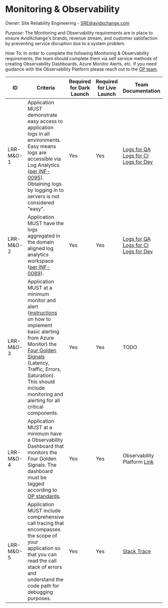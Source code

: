 # Monitoring & Observability[](https://dev.azure.com/avidxchange/technology-references/_wiki/wikis/tech-refs/7993/Launch-Readiness-Review-Checklist?anchor=monitoring-%26-observability)

_Owner:_ Site Reliability Engineering - [SRE@avidxchange.com](mailto:SRE@avidxchange.com)

_Purpose:_ The Monitoring and Observability requirements are in place to ensure AvidXchange's brands, revenue stream, and customer satisfaction by preventing service disruption due to a system problem.

_How To:_ In order to complete the following Monitoring & Observability requirements, the team should complete them via self service methods of creating Observability Dashboards, Azure Monitor Alerts, etc. If you need guidance with the Observability Platform please reach out to the [OP team](https://dev.azure.com/avidxchange/SaaS%20Infrastructure%20Services/_wiki/wikis/Delivery-Infrastructure.wiki/15862/TPE-Products-and-Teams?anchor=%3Cfont-style%3D%27color%3A-lightblue%3B%27-font-size%3D%276%27%3E**%22op-team%22**%3C/font%3E).

| ID        | Criteria                                                                                                                                                                                                                                                                                                                                                                                                                                                                               | Required for Dark Launch | Required for Live Launch | Team Documentation                                                                                                                                                                                                                                                                                                                                                                                                                                                                                                                                                                                                                                                                                                                                                                                                 |
| --------- | -------------------------------------------------------------------------------------------------------------------------------------------------------------------------------------------------------------------------------------------------------------------------------------------------------------------------------------------------------------------------------------------------------------------------------------------------------------------------------------- | ------------------------ | ------------------------ | ------------------------------------------------------------------------------------------------------------------------------------------------------------------------------------------------------------------------------------------------------------------------------------------------------------------------------------------------------------------------------------------------------------------------------------------------------------------------------------------------------------------------------------------------------------------------------------------------------------------------------------------------------------------------------------------------------------------------------------------------------------------------------------------------------------------ |
| LRR-M&O-1 | Application MUST demonstrate easy access to application logs in all environments. Easy means logs are accessible via Log Analytics ([per INF-0095](https://dev.azure.com/avidxchange/Architecture%20Center%20of%20Excellence/_wiki/wikis/Architecture-Center-of-Excellence.wiki/18414/INF-0095)). Obtaining logs by logging in to servers is not considered "easy".                                                                                                                    | Yes                      | Yes                      | [Logs for QA](https://portal.azure.com/#@avidxchange.com/resource/subscriptions/8f9290f9-f4dc-4be5-83e2-3c831b8d66ee/resourceGroups/Ax-Ae1-UicoeNp-Qa-Shared-Resources-Rg/providers/Microsoft.Insights/components/Ax-Ae1-UicoeNp-Qa-Shared-Resources-Insights/logs)<br>[Logs for CI](https://portal.azure.com/#@avidxchange.com/resource/subscriptions/8f9290f9-f4dc-4be5-83e2-3c831b8d66ee/resourceGroups/Ax-Aw1-UicoeNp-Ci-Shared-Resources-Rg/providers/Microsoft.Insights/components/Ax-Aw1-UicoeNp-Ci-Shared-Resources-Insights/logs)<br>[Logs for Dev](https://portal.azure.com/#@avidxchange.com/resource/subscriptions/8f9290f9-f4dc-4be5-83e2-3c831b8d66ee/resourceGroups/Ax-Ae1-UicoeNp-Dv-Shared-Resources-Rg/providers/Microsoft.Insights/components/Ax-Ae1-UicoeNp-Dv-Shared-Resources-Insights/logs) |
| LRR-M&O-2 | Application MUST have the logs aggregated in the domain aligned log analytics workspace ([per INF-0089](https://dev.azure.com/avidxchange/Architecture%20Center%20of%20Excellence/_wiki/wikis/Architecture-Center-of-Excellence.wiki/18733/INF-0089-Standards-v2-Update)).                                                                                                                                                                                                             | Yes                      | Yes                      | [Logs for QA](https://portal.azure.com/#@avidxchange.com/resource/subscriptions/8f9290f9-f4dc-4be5-83e2-3c831b8d66ee/resourceGroups/Ax-Ae1-UicoeNp-Qa-Shared-Resources-Rg/providers/Microsoft.Insights/components/Ax-Ae1-UicoeNp-Qa-Shared-Resources-Insights/logs)<br>[Logs for CI](https://portal.azure.com/#@avidxchange.com/resource/subscriptions/8f9290f9-f4dc-4be5-83e2-3c831b8d66ee/resourceGroups/Ax-Aw1-UicoeNp-Ci-Shared-Resources-Rg/providers/Microsoft.Insights/components/Ax-Aw1-UicoeNp-Ci-Shared-Resources-Insights/logs)<br>[Logs for Dev](https://portal.azure.com/#@avidxchange.com/resource/subscriptions/8f9290f9-f4dc-4be5-83e2-3c831b8d66ee/resourceGroups/Ax-Ae1-UicoeNp-Dv-Shared-Resources-Rg/providers/Microsoft.Insights/components/Ax-Ae1-UicoeNp-Dv-Shared-Resources-Insights/logs) |
| LRR-M&O-3 | Application MUST at a minimum monitor and alert ([instructions](https://dev.azure.com/avidxchange/SaaS%20Infrastructure%20Services/_wiki/wikis/Delivery-Infrastructure.wiki/7256/Azure-Monitor-Alerts-to-Teams-Channel) on how to implement basic alerting from Azure Monitor) the [Four Golden Signals](https://victorops.com/blog/sre-golden-signals-of-monitoring) (Latency, Traffic, Errors, Saturation). This should include monitoring and alerting for all critical components. | Yes                      | Yes                      | TODO <br>                                                                                                                                                                                                                                                                                                                                                                                                                                                                                                                                                                                                                                                                                                                                                                                                          |
| LRR-M&O-4 | Application MUST at a minimum have a Observability Dashboard that monitors the Four Golden Signals. The dashboard must be tagged according to [OP standards](https://dev.azure.com/avidxchange/SaaS%20Infrastructure%20Services/_wiki/wikis/Delivery-Infrastructure.wiki/20364/Tagging).                                                                                                                                                                                               | Yes                      | Yes                      | Observability Platform [Link](https://observe.avidxchange.com/d/po4kLgEVz/uicoe-golden-signals?orgId=1&from=1681366633645&to=1681660890372)<br>                                                                                                                                                                                                                                                                                                                                                                                                                                                                                                                                                                                                                                                                    |
| LRR-M&O-5 | Application MUST include comprehensive call tracing that encompasses the scope of your application so that you can read the call stack of errors and understand the code path for debugging purposes.                                                                                                                                                                                                                                                                                  | Yes                      | Yes                      | [Stack Trace ](https://avidxchange.sharepoint.com/:i:/s/UICoE/ERAoRjX0xIZNkU8fKlWL0_0B_r_2pJCYvEjN5FxpT-k-bQ?e=u6gXTm)                                                                                                                                                                                                                                                                                                                                                                                                                                                                                                                                                                                                                                                                                             |

